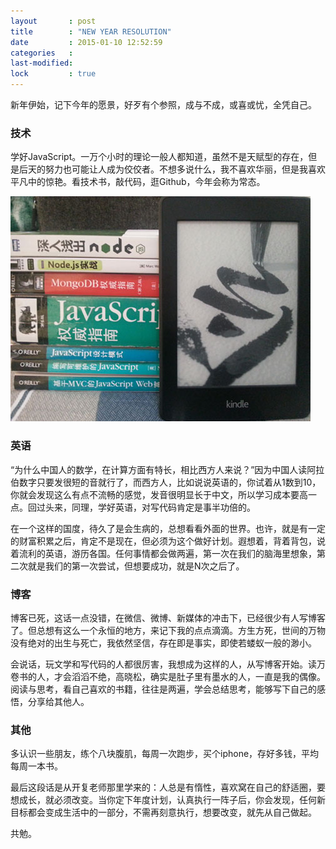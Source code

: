 ```yaml
---
layout       : post
title        : "NEW YEAR RESOLUTION"
date         : 2015-01-10 12:52:59
categories   :
last-modified:
lock         : true
---
```


新年伊始，记下今年的愿景，好歹有个参照，成与不成，或喜或忧，全凭自己。

### 技术

学好JavaScript。一万个小时的理论一般人都知道，虽然不是天赋型的存在，但是后天的努力也可能让人成为佼佼者。不想多说什么，我不喜欢华丽，但是我喜欢平凡中的惊艳。看技术书，敲代码，逛Github，今年会称为常态。

![book](/img/book.jpg)

### 英语

“为什么中国人的数学，在计算方面有特长，相比西方人来说？”因为中国人读阿拉伯数字只要发很短的音就行了，而西方人，比如说说英语的，你试着从1数到10，你就会发现这么有点不流畅的感觉，发音很明显长于中文，所以学习成本要高一点。回过头来，同理，学好英语，对写代码肯定是事半功倍的。

在一个这样的国度，待久了是会生病的，总想看看外面的世界。也许，就是有一定的财富积累之后，肯定不是现在，但必须为这个做好计划。遐想着，背着背包，说着流利的英语，游历各国。任何事情都会做两遍，第一次在我们的脑海里想象，第二次就是我们的第一次尝试，但想要成功，就是N次之后了。

### 博客

博客已死，这话一点没错，在微信、微博、新媒体的冲击下，已经很少有人写博客了。但总想有这么一个永恒的地方，来记下我的点点滴滴。方生方死，世间的万物没有绝对的出生与死亡，我依然坚信，存在即是事实，即使若蝼蚁一般的渺小。

会说话，玩文学和写代码的人都很厉害，我想成为这样的人，从写博客开始。读万卷书的人，才会滔滔不绝，高晓松，确实是肚子里有墨水的人，一直是我的偶像。阅读与思考，看自己喜欢的书籍，往往是两遍，学会总结思考，能够写下自己的感悟，分享给其他人。

### 其他

多认识一些朋友，练个八块腹肌，每周一次跑步，买个iphone，存好多钱，平均每周一本书。

最后这段话是从开复老师那里学来的：人总是有惰性，喜欢窝在自己的舒适圈，要想成长，就必须改变。当你定下年度计划，认真执行一阵子后，你会发现，任何新目标都会变成生活中的一部分，不需再刻意执行，想要改变，就先从自己做起。

共勉。
